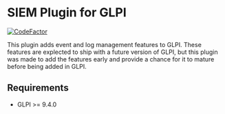 # SIEM Plugin for GLPI
[![CodeFactor](https://www.codefactor.io/repository/github/cconard96/siem/badge/master)](https://www.codefactor.io/repository/github/cconard96/siem/overview/master)

This plugin adds event and log management features to GLPI. These features are explected to ship with a future version of GLPI, but this plugin was made to add the features early and provide a chance for it to mature before being added in GLPI.

## Requirements
- GLPI >= 9.4.0
